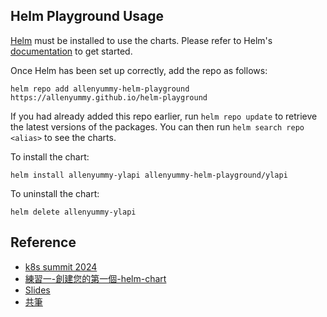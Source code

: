 ## Helm Playground Usage

[Helm](https://helm.sh) must be installed to use the charts.  Please refer to
Helm's [documentation](https://helm.sh/docs) to get started.

Once Helm has been set up correctly, add the repo as follows:

    helm repo add allenyummy-helm-playground https://allenyummy.github.io/helm-playground

If you had already added this repo earlier, run `helm repo update` to retrieve the latest versions of the packages.  You can then run `helm search repo <alias>` to see the charts.

To install the <ylapi> chart:

    helm install allenyummy-ylapi allenyummy-helm-playground/ylapi

To uninstall the chart:

    helm delete allenyummy-ylapi

## Reference

- [k8s summit 2024](https://k8s.ithome.com.tw/2024/workshop-page/3261)
- [練習一-創建您的第一個-helm-chart](https://mansunkuo.github.io/zh-tw/tech/helm/#練習一-創建您的第一個-helm-chart)
- [Slides](https://docs.google.com/presentation/d/1zE2GDQ-PjGAmFcIIOyki-v6EFtUSpEAfp1rF3bJWqEs/edit#slide=id.g2fc7c646d5d_0_17)
- [共筆](https://hackmd.io/@k8ssummit/2024/%2Fl18VcrHaSBm3VbLaZxHg5g)